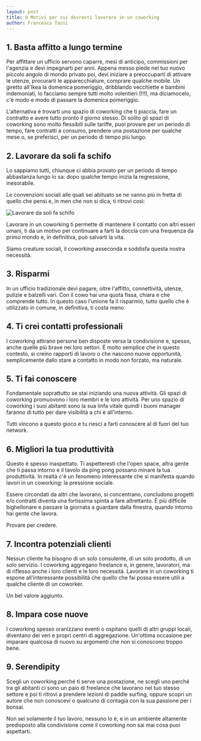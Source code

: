 ```yaml
---
layout: post
title: 9 Motivi per cui dovresti lavorare in un coworking
author: Francesco Tassi
---
```


##  1. Basta affitto a lungo termine

Per affittare un ufficio servono caparre, mesi di anticipo, commissioni per l'agenzia e devi impegnarti per anni. Appena messo piede nel tuo nuovo piccolo angolo di mondo privato poi, devi iniziare a preoccuparti di attivare le utenze, procurarti le apparecchiature, comprare qualche mobile. Un giretto all'Ikea la domenica pomeriggio, dribblando vecchiette e bambini indemoniati, lo facciamo sempre tutti molto volentieri (!!!), ma diciamocelo, c'è modo e modo di passare la domenica pomeriggio.

L'alternativa è trovarti uno spazio di coworking che ti piaccia, fare un contratto e avere tutto pronto il giorno stesso. Di solito gli spazi di coworking sono molto flessibili sulle tariffe, puoi provare per un periodo di tempo, fare contratti a consumo, prendere una postazione per qualche mese o, se preferisci, per un periodo di tempo più lungo. 

##  2. Lavorare da soli fa schifo

Lo sappiamo tutti, chiunque ci abbia provato per un periodo di tempo abbastanza lungo lo sa: dopo qualche tempo inizia la regressione, inesorabile. 

Le convenzioni sociali alle quali sei abituato se ne vanno più in fretta di quello che pensi e, in men che non si dica, ti ritrovi così: 

![Lavorare da soli fa schifo][social-skills]

Lavorare in un coworking ti permette di mantenere il contatto con altri esseri umani, ti da un motivo per continuare a farti la doccia con una frequenza da primo mondo e, in definitiva, può salvarti la vita.

Siamo creature sociali, il coworking asseconda e soddisfa questa nostra necessità.

##  3. Risparmi

In un ufficio tradizionale devi pagare, oltre l'affitto, connettività, utenze, pulizie e balzelli vari. Con il cowo hai una quota fissa, chiara e che comprende tutto. In questo caso l'unione fa il risparmio, tutto quello che è utilizzato in comune, in definitiva, ti costa meno.

##  4. Ti crei contatti professionali

I coworking attirano persone ben disposte versa la condivisione e, spesso, anche quelle più brave nei loro settori. È molto semplice che in questo contesto, si creino rapporti di lavoro o che nascono nuove opportunità, semplicemente dallo stare a contatto in modo non forzato, ma naturale.

##  5. Ti fai conoscere

Fondamentale soprattutto se stai iniziando una nuova attività. Gli spazi di coworking promuovono i loro membri e le loro attività. Per uno spazio di coworking i suoi abitanti sono la sua linfa vitale quindi i buoni manager faranno di tutto per dare visibilità a chi è all'interno. 

Tutti vincono a questo gioco e tu riesci a farti conoscere al di fuori del tuo network.

##  6. Migliori la tua produttività

Questo è spesso inaspettato. Ti aspetteresti che l'open space, altra gente che ti passa intorno e il tavolo da ping pong possano minare la tua produttività. In realtà c'è un fenomeno interessante che si manifesta quando lavori in un coworking: la pressione sociale. 

Essere circondati da altri che lavorano, si concentrano, concludono progetti e/o contratti diventa una fortissima spinta a fare altrettanto. È più difficile bighellonare e passare la giornata a guardare dalla finestra, quando intorno hai gente che lavora.

Provare per credere.

##  7. Incontra potenziali clienti

Nessun cliente ha bisogno di un solo consulente, di un solo prodotto, di un solo servizio. I coworking aggregano freelance e, in genere, lavoratori, ma di riflesso anche i loro clienti e le loro necessità. Lavorare in un coworking ti espone all'interessante possibilità che quello che fai possa essere utili a qualche cliente di un coworker.

Un bel valore aggiunto.

##  8. Impara cose nuove

I coworking spesso oranizzano eventi o ospitano quelli di altri gruppi locali, diventano dei veri e propri centri di aggregazione. Un'ottima occasione per imparare qualcosa di nuovo su argomenti che non si conoscono troppo bene.

##  9. Serendipity

Scegli un coworking perché ti serve una postazione, ne scegli uno perché tra gli abitanti ci sono un paio di freelance che lavorano nel tuo stesso settore e poi ti ritrovi a prendere lezioni di paddle surfing, oppure scopri un autore che non conoscevi o qualcuno di contagia con la sua passione per i bonsai.

Non sei solamente il tuo lavoro, nessuno lo è, e in un ambiente altamente predisposto alla condivisione come il coworking non sai mai cosa puoi aspettarti.

[social-skills]: http://www.cowo42.com/posts/social-skills.png
